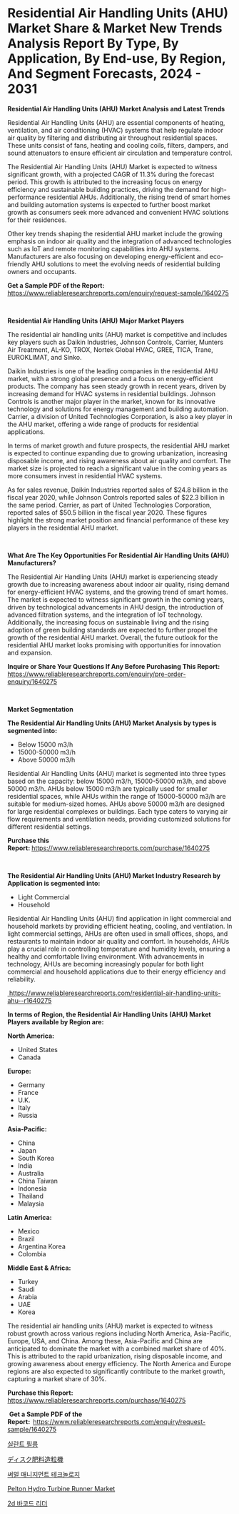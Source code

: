 <p><h1>Residential Air Handling Units (AHU) Market Share & Market New Trends Analysis Report By Type, By Application, By End-use, By Region, And Segment Forecasts, 2024 - 2031</h1></p><p><strong>Residential Air Handling Units (AHU) Market Analysis and Latest Trends</strong></p>
<p><p>Residential Air Handling Units (AHU) are essential components of heating, ventilation, and air conditioning (HVAC) systems that help regulate indoor air quality by filtering and distributing air throughout residential spaces. These units consist of fans, heating and cooling coils, filters, dampers, and sound attenuators to ensure efficient air circulation and temperature control.</p><p>The Residential Air Handling Units (AHU) Market is expected to witness significant growth, with a projected CAGR of 11.3% during the forecast period. This growth is attributed to the increasing focus on energy efficiency and sustainable building practices, driving the demand for high-performance residential AHUs. Additionally, the rising trend of smart homes and building automation systems is expected to further boost market growth as consumers seek more advanced and convenient HVAC solutions for their residences.</p><p>Other key trends shaping the residential AHU market include the growing emphasis on indoor air quality and the integration of advanced technologies such as IoT and remote monitoring capabilities into AHU systems. Manufacturers are also focusing on developing energy-efficient and eco-friendly AHU solutions to meet the evolving needs of residential building owners and occupants.</p></p>
<p><strong>Get a Sample PDF of the Report:&nbsp;</strong> <a href="https://www.reliableresearchreports.com/enquiry/request-sample/1640275">https://www.reliableresearchreports.com/enquiry/request-sample/1640275</a></p>
<p>&nbsp;</p>
<p><strong>Residential Air Handling Units (AHU) Major Market Players</strong></p>
<p><p>The residential air handling units (AHU) market is competitive and includes key players such as Daikin Industries, Johnson Controls, Carrier, Munters Air Treatment, AL-KO, TROX, Nortek Global HVAC, GREE, TICA, Trane, EUROKLIMAT, and Sinko.</p><p>Daikin Industries is one of the leading companies in the residential AHU market, with a strong global presence and a focus on energy-efficient products. The company has seen steady growth in recent years, driven by increasing demand for HVAC systems in residential buildings. Johnson Controls is another major player in the market, known for its innovative technology and solutions for energy management and building automation. Carrier, a division of United Technologies Corporation, is also a key player in the AHU market, offering a wide range of products for residential applications.</p><p>In terms of market growth and future prospects, the residential AHU market is expected to continue expanding due to growing urbanization, increasing disposable income, and rising awareness about air quality and comfort. The market size is projected to reach a significant value in the coming years as more consumers invest in residential HVAC systems.</p><p>As for sales revenue, Daikin Industries reported sales of $24.8 billion in the fiscal year 2020, while Johnson Controls reported sales of $22.3 billion in the same period. Carrier, as part of United Technologies Corporation, reported sales of $50.5 billion in the fiscal year 2020. These figures highlight the strong market position and financial performance of these key players in the residential AHU market.</p></p>
<p>&nbsp;</p>
<p><strong>What Are The Key Opportunities For Residential Air Handling Units (AHU) Manufacturers?</strong></p>
<p><p>The Residential Air Handling Units (AHU) market is experiencing steady growth due to increasing awareness about indoor air quality, rising demand for energy-efficient HVAC systems, and the growing trend of smart homes. The market is expected to witness significant growth in the coming years, driven by technological advancements in AHU design, the introduction of advanced filtration systems, and the integration of IoT technology. Additionally, the increasing focus on sustainable living and the rising adoption of green building standards are expected to further propel the growth of the residential AHU market. Overall, the future outlook for the residential AHU market looks promising with opportunities for innovation and expansion.</p></p>
<p><strong>Inquire or Share Your Questions If Any Before Purchasing This Report:</strong> <a href="https://www.reliableresearchreports.com/enquiry/pre-order-enquiry/1640275">https://www.reliableresearchreports.com/enquiry/pre-order-enquiry/1640275</a></p>
<p>&nbsp;</p>
<p><strong>Market Segmentation</strong></p>
<p><strong>The Residential Air Handling Units (AHU) Market Analysis by types is segmented into:</strong></p>
<p><ul><li>Below 15000 m3/h</li><li>15000-50000 m3/h</li><li>Above 50000 m3/h</li></ul></p>
<p><p>Residential Air Handling Units (AHU) market is segmented into three types based on the capacity: below 15000 m3/h, 15000-50000 m3/h, and above 50000 m3/h. AHUs below 15000 m3/h are typically used for smaller residential spaces, while AHUs within the range of 15000-50000 m3/h are suitable for medium-sized homes. AHUs above 50000 m3/h are designed for large residential complexes or buildings. Each type caters to varying air flow requirements and ventilation needs, providing customized solutions for different residential settings.</p></p>
<p><strong>Purchase this Report:&nbsp;</strong><a href="https://www.reliableresearchreports.com/purchase/1640275">https://www.reliableresearchreports.com/purchase/1640275</a></p>
<p>&nbsp;</p>
<p><strong>The Residential Air Handling Units (AHU) Market Industry Research by Application is segmented into:</strong></p>
<p><ul><li>Light Commercial</li><li>Household</li></ul></p>
<p><p>Residential Air Handling Units (AHU) find application in light commercial and household markets by providing efficient heating, cooling, and ventilation. In light commercial settings, AHUs are often used in small offices, shops, and restaurants to maintain indoor air quality and comfort. In households, AHUs play a crucial role in controlling temperature and humidity levels, ensuring a healthy and comfortable living environment. With advancements in technology, AHUs are becoming increasingly popular for both light commercial and household applications due to their energy efficiency and reliability.</p></p>
<p><a href="https://www.reliableresearchreports.com/residential-air-handling-units-ahu--r1640275">&nbsp;https://www.reliableresearchreports.com/residential-air-handling-units-ahu--r1640275</a></p>
<p><strong>In terms of Region, the Residential Air Handling Units (AHU) Market Players available by Region are:</strong></p>
<p>
    <p> <strong> North America: </strong>
        <ul>
            <li>United States</li>
            <li>Canada</li>
        </ul>
        </p> 
    <p> <strong> Europe: </strong>
        <ul>
            <li>Germany</li>
            <li>France</li>
            <li>U.K.</li>
            <li>Italy</li>
            <li>Russia</li>
        </ul>
        </p> 
    <p> <strong> Asia-Pacific: </strong>
        <ul>
            <li>China</li>
            <li>Japan</li>
            <li>South Korea</li>
            <li>India</li>
            <li>Australia</li>
            <li>China Taiwan</li>
            <li>Indonesia</li>
            <li>Thailand</li>
            <li>Malaysia</li>
        </ul>
        </p> 
    <p> <strong> Latin America: </strong>
        <ul>
            <li>Mexico</li>
            <li>Brazil</li>
            <li>Argentina Korea</li>
            <li>Colombia</li>
        </ul>
        </p> 
    <p> <strong> Middle East & Africa: </strong>
        <ul>
            <li>Turkey</li>
            <li>Saudi</li>
            <li>Arabia</li>
            <li>UAE</li>
            <li>Korea</li>
        </ul>
    </p>
    </p>
<p><p>The residential air handling units (AHU) market is expected to witness robust growth across various regions including North America, Asia-Pacific, Europe, USA, and China. Among these, Asia-Pacific and China are anticipated to dominate the market with a combined market share of 40%. This is attributed to the rapid urbanization, rising disposable income, and growing awareness about energy efficiency. The North America and Europe regions are also expected to significantly contribute to the market growth, capturing a market share of 30%.</p></p>
<p><strong>Purchase this Report: </strong><a href="https://www.reliableresearchreports.com/purchase/1640275">https://www.reliableresearchreports.com/purchase/1640275</a></p>
<p>&nbsp;<strong>Get a Sample PDF of the Report:&nbsp;&nbsp;</strong><a href="https://www.reliableresearchreports.com/enquiry/request-sample/1640275">https://www.reliableresearchreports.com/enquiry/request-sample/1640275</a></p>
<p><strong></strong></p>
<p><p><a href="https://medium.com/@constantinvon/%EC%8B%A4%EB%A6%AC%EC%BD%98-%ED%95%84%EB%A6%84-%EC%8B%9C%EC%9E%A5-%EB%B6%84%EC%84%9D-%EA%B8%80%EB%A1%9C%EB%B2%8C-%EC%82%B0%EC%97%85-%EC%A0%84%EB%A7%9D%EA%B3%BC-%EC%98%88%EC%B8%A1-2024%EB%85%84%EB%B6%80%ED%84%B0-2031%EB%85%84-9a9c0cdfedd0">실란트 필름</a></p><p><a href="https://medium.com/@teridactyl90/%E3%83%87%E3%82%A3%E3%82%B9%E3%82%AF%E8%82%A5%E6%96%99%E3%82%B0%E3%83%A9%E3%83%8B%E3%83%A5%E3%83%AC%E3%83%BC%E3%82%BF%E5%B8%82%E5%A0%B4%E3%81%AE%E8%A6%8F%E6%A8%A1%E3%81%A8%E5%B8%82%E5%A0%B4%E5%8B%95%E5%90%91-%E5%AE%8C%E5%85%A8%E3%81%AA%E7%94%A3%E6%A5%AD%E6%A6%82%E8%A6%81-2024%E5%B9%B4%E3%81%8B%E3%82%892031%E5%B9%B4%E3%81%BE%E3%81%A7-a040e549b34c">ディスク肥料造粒機</a></p><p><a href="https://github.com/hzumrdvas204296/Market-Research-Report-List-1/blob/main/841070636244.md">써멀 매니지먼트 테크놀로지</a></p><p><a href="https://github.com/moyahfrancoestellec51j635wcx/Market-Research-Report-List-2/blob/main/pelton-hydro-turbine-runner-market.md">Pelton Hydro Turbine Runner Market</a></p><p><a href="https://github.com/solomonbode85/Market-Research-Report-List-1/blob/main/577691636243.md">2d 바코드 리더</a></p></p>